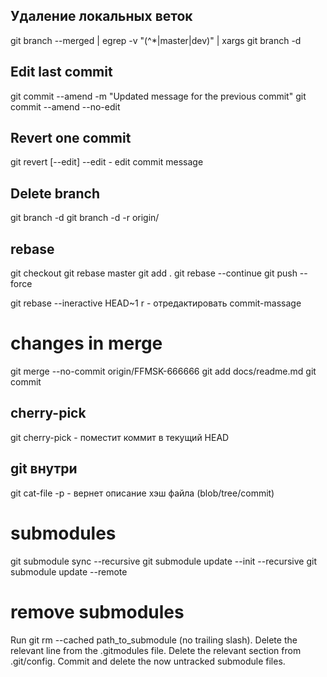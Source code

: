 ## Удаление локальных веток

git branch --merged | egrep -v "(^\*|master|dev)" | xargs git branch -d

## Edit last commit
git commit --amend -m "Updated message for the previous commit"
git commit --amend --no-edit

## Revert one commit
git revert [--edit] <commit>
--edit - edit commit message

## Delete branch
git branch -d <branch-name>
git branch -d -r origin/<remote branch-name>

## rebase
git checkout <branch>
git rebase master
<resolve conflicts>
git add .
git rebase --continue
git push --force

git rebase --ineractive HEAD~1
r - отредактировать commit-massage


# changes in merge
git merge --no-commit origin/FFMSK-666666
<edit readme.md>
git add docs/readme.md
git commit

## cherry-pick
git cherry-pick <commit-sha> - поместит коммит в текущий HEAD

## git внутри

git cat-file -p <hash> - вернет описание хэш файла (blob/tree/commit)

# submodules
git submodule sync --recursive
git submodule update --init --recursive
git submodule update --remote

# remove submodules
Run git rm --cached path_to_submodule (no trailing slash).
Delete the relevant line from the .gitmodules file.
Delete the relevant section from .git/config.
Commit and delete the now untracked submodule files.

